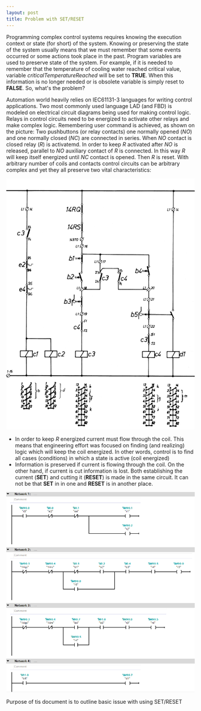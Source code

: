 ```yaml
---
layout: post
title: Problem with SET/RESET
---
```


Programming complex control systems requires knowing the execution context or state (for short) of the system. Knowing or preserving the state of the system usually means that we must remember that some events occurred or some actions took place in the past. Program variables are used to preserve state of the system. For example, if it is needed to remember that the temperature of cooling water reached critical value, variable _criticalTemperatureReached_ will be set to __TRUE__. When this information is no longer needed or is obsolete variable is simply reset to __FALSE__. So, what's the problem?

Automation world heavily relies on IEC61131-3 languages for writing control applications. Two most commonly used language LAD (and FBD) is modeled on electrical circuit diagrams being used for making control logic. Relays in control circuits need to be energized to activate other relays and make complex logic. Remembering user command is achieved, as shown on the picture: Two pushbuttons (or relay contacts) one normally opened (_NO_) and one normally closed (_NC_) are connected in series. When _NO_ contact is closed relay (_R_) is activatemd. In order to keep _R_ activated after _NO_ is released, parallel to _NO_ auxiliary contact of _R_ is connected. In this way _R_ will keep itself energized until _NC_ contact is opened. Then _R_ is reset. With arbitrary number of coils and contacts control circuits can be arbitrary complex and yet they all preserve two vital characteristics:

![Circuit Diagram](../media/circuit_diagram.png)

- In order to keep _R_ energized current must flow through the coil. This means that engineering effort was focused on finding (and realizing) logic which will keep the coil energized. In other words, control is to find all cases (conditions) in which a state is active (coil energized)
- Information is preserved if current is flowing through the coil. On the other hand, if current is cut information is lost. Both establishing the current (__SET__) and cutting it (__RESET__) is made in the same circuit. It can not be that __SET__ in in one and __RESET__ is in another place.

![Ledder Diagram](../media/ledder.png)

Purpose of tis document is to outline basic issue with using SET/RESET 


